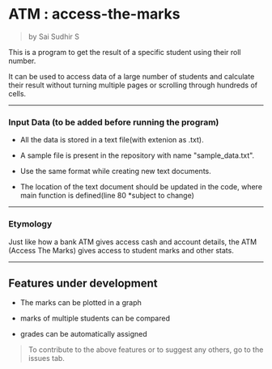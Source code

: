 # ATM : access-the-marks
> by Sai Sudhir S


This is a program to get the result of a specific student using their roll number.

It can be used to access data of a large number of students and calculate their result without turning multiple pages or scrolling through hundreds of cells.


------

### Input Data (to be added before running the program)

- All the data is stored in a text file(with extenion as .txt).

- A sample file is present in the repository with name "sample_data.txt".

- Use the same format while creating new text documents. 

- The location of the text document should be updated in the code, where main function is defined(line 80 *subject to change) 

------

### Etymology

Just like how a bank ATM gives access cash and account details, the ATM (Access The Marks) gives access to student marks and other stats.

------

## Features under development

* The marks can be plotted in a graph

* marks of multiple students can be compared

* grades can be automatically assigned

> To contribute to the above features or to suggest any others, go to the issues tab.
